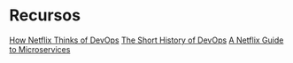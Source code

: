 
# Recursos

[How Netflix Thinks of DevOps](https://www.youtube.com/watch?v=UTKIT6STSVM)
[The Short History of DevOps](https://www.youtube.com/watch?v=o7-IuYS0iSE&feature=youtu.be)
[A Netflix Guide to Microservices](https://www.youtube.com/watch?v=CZ3wIuvmHeM&t=7s)

